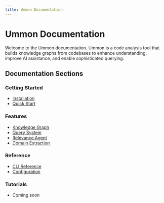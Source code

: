 ```yaml
---
title: Ummon Documentation
---
```


# Ummon Documentation

Welcome to the Ummon documentation. Ummon is a code analysis tool that builds knowledge graphs from codebases to enhance understanding, improve AI assistance, and enable sophisticated querying.

## Documentation Sections

### Getting Started
- [Installation](/getting-started/installation.md)
- [Quick Start](/getting-started/quick-start.md)

### Features
- [Knowledge Graph](/features/knowledge-graph.md)
- [Query System](/features/query-system.md)
- [Relevance Agent](/features/relevance-agent.md)
- [Domain Extraction](/features/domain-extraction.md)

### Reference
- [CLI Reference](/reference/cli-reference.md)
- [Configuration](/reference/configuration.md)

### Tutorials
- Coming soon
